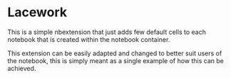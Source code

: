 Lacework
=========

This is a simple nbextension that just adds few default cells to each notebook
that is created within the notebook container.

This extension can be easily adapted and changed to better suit users of the
notebook, this is simply meant as a single example of how this can be
achieved.
